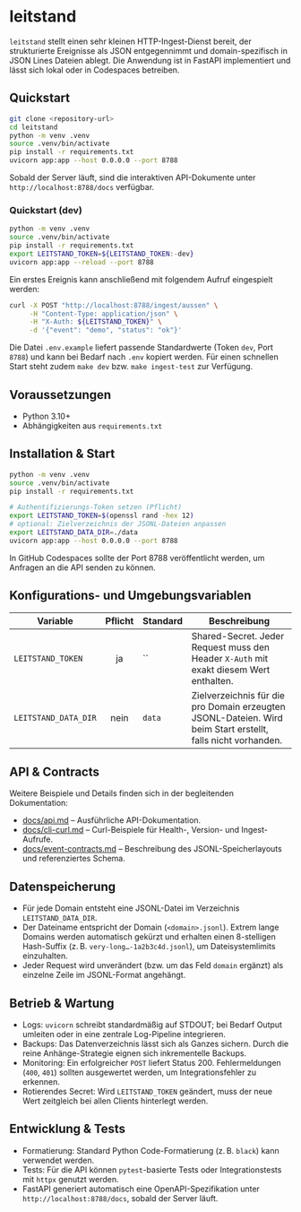 # leitstand

`leitstand` stellt einen sehr kleinen HTTP-Ingest-Dienst bereit, der strukturierte Ereignisse
als JSON entgegennimmt und domain-spezifisch in JSON Lines Dateien ablegt. Die Anwendung ist in
FastAPI implementiert und lässt sich lokal oder in Codespaces betreiben.

## Quickstart
```bash
git clone <repository-url>
cd leitstand
python -m venv .venv
source .venv/bin/activate
pip install -r requirements.txt
uvicorn app:app --host 0.0.0.0 --port 8788
```

Sobald der Server läuft, sind die interaktiven API-Dokumente unter
`http://localhost:8788/docs` verfügbar.

### Quickstart (dev)
```bash
python -m venv .venv
source .venv/bin/activate
pip install -r requirements.txt
export LEITSTAND_TOKEN=${LEITSTAND_TOKEN:-dev}
uvicorn app:app --reload --port 8788
```

Ein erstes Ereignis kann anschließend mit folgendem Aufruf eingespielt werden:

```bash
curl -X POST "http://localhost:8788/ingest/aussen" \
     -H "Content-Type: application/json" \
     -H "X-Auth: ${LEITSTAND_TOKEN}" \
     -d '{"event": "demo", "status": "ok"}'
```

Die Datei `.env.example` liefert passende Standardwerte (Token `dev`, Port `8788`) und kann bei Bedarf nach `.env` kopiert werden. Für einen schnellen Start steht zudem `make dev` bzw. `make ingest-test` zur Verfügung.

## Voraussetzungen
* Python 3.10+
* Abhängigkeiten aus `requirements.txt`

## Installation & Start
```bash
python -m venv .venv
source .venv/bin/activate
pip install -r requirements.txt

# Authentifizierungs-Token setzen (Pflicht)
export LEITSTAND_TOKEN=$(openssl rand -hex 12)
# optional: Zielverzeichnis der JSONL-Dateien anpassen
export LEITSTAND_DATA_DIR=./data
uvicorn app:app --host 0.0.0.0 --port 8788
```

In GitHub Codespaces sollte der Port 8788 veröffentlicht werden, um Anfragen an die API senden zu können.

## Konfigurations- und Umgebungsvariablen
| Variable               | Pflicht | Standard | Beschreibung |
|------------------------|:-------:|----------|--------------|
| `LEITSTAND_TOKEN`      |  ja     | ``       | Shared-Secret. Jeder Request muss den Header `X-Auth` mit exakt diesem Wert enthalten. |
| `LEITSTAND_DATA_DIR`   | nein    | `data`   | Zielverzeichnis für die pro Domain erzeugten JSONL-Dateien. Wird beim Start erstellt, falls nicht vorhanden. |

## API & Contracts
Weitere Beispiele und Details finden sich in der begleitenden Dokumentation:

* [docs/api.md](docs/api.md) – Ausführliche API-Dokumentation.
* [docs/cli-curl.md](docs/cli-curl.md) – Curl-Beispiele für Health-, Version- und Ingest-Aufrufe.
* [docs/event-contracts.md](docs/event-contracts.md) – Beschreibung des JSONL-Speicherlayouts und referenziertes Schema.

## Datenspeicherung
* Für jede Domain entsteht eine JSONL-Datei im Verzeichnis `LEITSTAND_DATA_DIR`.
* Der Dateiname entspricht der Domain (`<domain>.jsonl`). Extrem lange Domains werden automatisch gekürzt und erhalten einen 8-stelligen Hash-Suffix (z. B. `very-long…-1a2b3c4d.jsonl`), um Dateisystemlimits einzuhalten.
* Jeder Request wird unverändert (bzw. um das Feld `domain` ergänzt) als einzelne Zeile im JSONL-Format angehängt.

## Betrieb & Wartung
* Logs: `uvicorn` schreibt standardmäßig auf STDOUT; bei Bedarf Output umleiten oder in eine zentrale Log-Pipeline integrieren.
* Backups: Das Datenverzeichnis lässt sich als Ganzes sichern. Durch die reine Anhänge-Strategie eignen sich inkrementelle Backups.
* Monitoring: Ein erfolgreicher `POST` liefert Status 200. Fehlermeldungen (`400`, `401`) sollten ausgewertet werden, um Integrationsfehler zu erkennen.
* Rotierendes Secret: Wird `LEITSTAND_TOKEN` geändert, muss der neue Wert zeitgleich bei allen Clients hinterlegt werden.

## Entwicklung & Tests
* Formatierung: Standard Python Code-Formatierung (z. B. `black`) kann verwendet werden.
* Tests: Für die API können `pytest`-basierte Tests oder Integrationstests mit `httpx` genutzt werden.
* FastAPI generiert automatisch eine OpenAPI-Spezifikation unter `http://localhost:8788/docs`, sobald der Server läuft.
